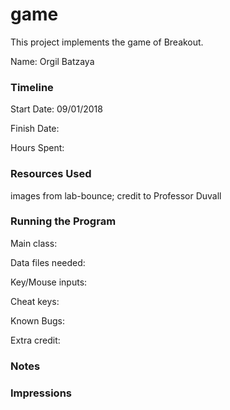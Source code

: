 game
====

This project implements the game of Breakout.

Name: Orgil Batzaya

### Timeline

Start Date: 09/01/2018

Finish Date: 

Hours Spent:

### Resources Used
images from lab-bounce; credit to Professor Duvall

### Running the Program

Main class:

Data files needed: 

Key/Mouse inputs:

Cheat keys:

Known Bugs:

Extra credit:


### Notes


### Impressions

